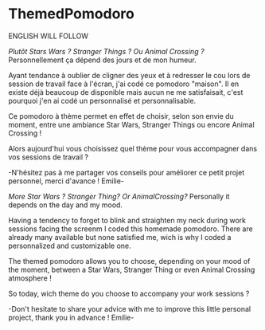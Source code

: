 # ThemedPomodoro

ENGLISH WILL FOLLOW <span class= "text-info"></span>

_Plutôt Stars Wars ? Stranger Things ? Ou Animal Crossing ?_ Personnellement ça dépend des jours et de mon humeur.

Ayant tendance à oublier de cligner des yeux et à redresser le cou lors de session de travail face à l'écran, j'ai codé ce pomodoro "maison".
Il en existe déjà beaucoup de disponible mais aucun ne me satisfaisait, c'est pourquoi j'en ai codé un personnalisé et personnalisable.

Ce pomodoro à thème permet en effet de choisir, selon son envie du moment, entre une ambiance Star Wars, Stranger Things ou encore Animal Crossing !

Alors aujourd'hui vous choisissez quel thème pour vous accompagner dans vos sessions de travail ?

-N'hésitez pas à me partager vos conseils pour améliorer ce petit projet personnel, merci d'avance ! Emilie-

_More Star Wars ? Stranger Thing? Or AnimalCrossing?_ Personally it depends on the day and my mood.

Having a tendency to forget to blink and straighten my neck during work sessions facing the screenm I coded this homemade pomodoro.
There are already many available but none satisfied me, wich is why I coded a personnalized and customizable one.

The themed pomodoro allows you to choose, depending on your mood of the moment, between a Star Wars, Stranger Thing or even Animal Crossing atmosphere !

So today, wich theme do you choose to accompany your work sessions ?

-Don't hesitate to share your advice with me to improve this little personal project, thank you in advance ! Emilie-
